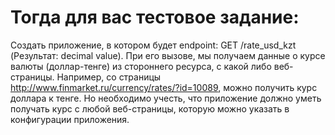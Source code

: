 # Тогда для вас тестовое задание:

Создать приложение, в котором будет endpoint: GET /rate_usd_kzt (Результат: decimal value).
При его вызове, мы получаем данные о курсе валюты (доллар-тенге) из стороннего ресурса, с какой либо веб-страницы.
Например, со страницы http://www.finmarket.ru/currency/rates/?id=10089, можно получить курс доллара к тенге.
Но необходимо учесть, что приложение должно уметь получать курс с любой веб-страницы, которую можно указать в конфигурации приложения.
